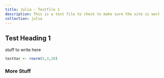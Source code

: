```yaml
---
title: Julia - Testfile 1
description: This is a test file to check to make sure the site is working
collection: julia
---
```


## Test Heading 1

stuff to write here

```r
testVar <- rnorm(5,3,20)
```

### More Stuff
